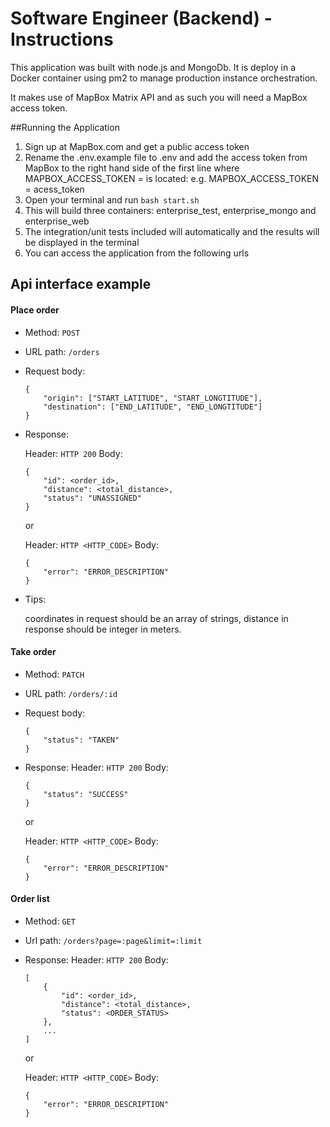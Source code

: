 # Software Engineer  (Backend) - Instructions

This application was built with node.js and MongoDb. It is deploy in a Docker container using pm2 to manage production instance orchestration.

It makes use of MapBox Matrix API and as such you will need a MapBox access token.

##Running the Application
1. Sign up at MapBox.com and get a public access token
2. Rename the .env.example file to .env and add the access token from MapBox to the right hand side of the first line where MAPBOX_ACCESS_TOKEN = is located: e.g. MAPBOX_ACCESS_TOKEN = acess_token
3. Open your terminal and run `bash start.sh`
4. This will build three containers: enterprise_test, enterprise_mongo and enterprise_web
5. The integration/unit tests included will automatically and the results will be displayed in the terminal
6. You can access the application from the following urls

## Api interface example

#### Place order

  - Method: `POST`
  - URL path: `/orders`
  - Request body:

    ```
    {
        "origin": ["START_LATITUDE", "START_LONGTITUDE"],
        "destination": ["END_LATITUDE", "END_LONGTITUDE"]
    }
    ```

  - Response:

    Header: `HTTP 200`
    Body:
      ```
      {
          "id": <order_id>,
          "distance": <total_distance>,
          "status": "UNASSIGNED"
      }
      ```
    or

    Header: `HTTP <HTTP_CODE>`
    Body:

      ```
      {
          "error": "ERROR_DESCRIPTION"
      }
      ```

  - Tips:

    coordinates in request should be an array of strings, distance in response should be integer in meters.

#### Take order

  - Method: `PATCH`
  - URL path: `/orders/:id`
  - Request body:
    ```
    {
        "status": "TAKEN"
    }
    ```
  - Response:
    Header: `HTTP 200`
    Body:
      ```
      {
          "status": "SUCCESS"
      }
      ```
    or

    Header: `HTTP <HTTP_CODE>`
    Body:
      ```
      {
          "error": "ERROR_DESCRIPTION"
      }
      ```

#### Order list

  - Method: `GET`
  - Url path: `/orders?page=:page&limit=:limit`
  - Response:
    Header: `HTTP 200`
    Body:
      ```
      [
          {
              "id": <order_id>,
              "distance": <total_distance>,
              "status": <ORDER_STATUS>
          },
          ...
      ]
      ```

    or

    Header: `HTTP <HTTP_CODE>` Body:

    ```
    {
        "error": "ERROR_DESCRIPTION"
    }
    ```

